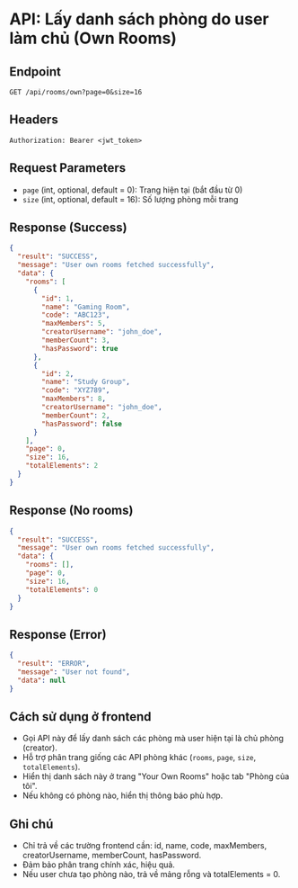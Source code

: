 # API: Lấy danh sách phòng do user làm chủ (Own Rooms)

## Endpoint
```
GET /api/rooms/own?page=0&size=16
```

## Headers
```
Authorization: Bearer <jwt_token>
```

## Request Parameters
- `page` (int, optional, default = 0): Trang hiện tại (bắt đầu từ 0)
- `size` (int, optional, default = 16): Số lượng phòng mỗi trang

## Response (Success)
```json
{
  "result": "SUCCESS",
  "message": "User own rooms fetched successfully",
  "data": {
    "rooms": [
      {
        "id": 1,
        "name": "Gaming Room",
        "code": "ABC123",
        "maxMembers": 5,
        "creatorUsername": "john_doe",
        "memberCount": 3,
        "hasPassword": true
      },
      {
        "id": 2,
        "name": "Study Group",
        "code": "XYZ789",
        "maxMembers": 8,
        "creatorUsername": "john_doe",
        "memberCount": 2,
        "hasPassword": false
      }
    ],
    "page": 0,
    "size": 16,
    "totalElements": 2
  }
}
```

## Response (No rooms)
```json
{
  "result": "SUCCESS",
  "message": "User own rooms fetched successfully",
  "data": {
    "rooms": [],
    "page": 0,
    "size": 16,
    "totalElements": 0
  }
}
```

## Response (Error)
```json
{
  "result": "ERROR",
  "message": "User not found",
  "data": null
}
```

## Cách sử dụng ở frontend
- Gọi API này để lấy danh sách các phòng mà user hiện tại là chủ phòng (creator).
- Hỗ trợ phân trang giống các API phòng khác (`rooms`, `page`, `size`, `totalElements`).
- Hiển thị danh sách này ở trang "Your Own Rooms" hoặc tab "Phòng của tôi".
- Nếu không có phòng nào, hiển thị thông báo phù hợp.

## Ghi chú
- Chỉ trả về các trường frontend cần: id, name, code, maxMembers, creatorUsername, memberCount, hasPassword.
- Đảm bảo phân trang chính xác, hiệu quả.
- Nếu user chưa tạo phòng nào, trả về mảng rỗng và totalElements = 0. 